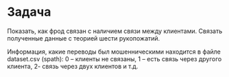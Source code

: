 # Задача
Показать, как фрод связан с наличием связи между клиентами. Связать полученные данные с теорией шести рукопожатий.

Информация, какие переводы был мошенническими находится в файле dataset.csv
(spath): 0 – клиенты не связаны, 1 – есть связь через другого клиента, 2- связь через двух клиентов и т.д. 
